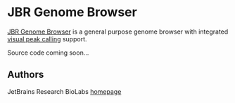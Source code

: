 JBR Genome Browser
==================
[JBR Genome Browser](https://artyomovlab.wustl.edu/aging/jbr.html) is a general purpose genome browser with integrated [visual peak calling](https://artyomovlab.wustl.edu/aging/tools.html) support.

Source code coming soon...

Authors
-------
JetBrains Research BioLabs [homepage](https://research.jetbrains.org/groups/biolabs)

